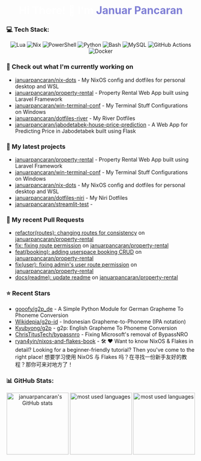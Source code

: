 <h1 align="center" style="color:#ffffff">Hi There! 👋 I'm <span style="color:#7F7FD5">Januar Pancaran</span></h1>

### 💻 Tech Stack:

<p align="center">
    <img src="https://img.shields.io/badge/lua-%232C2D72.svg?style=for-the-badge&logo=lua&logoColor=white" alt="Lua">
    <img src="https://img.shields.io/badge/NIX-5277C3.svg?style=for-the-badge&logo=NixOS&logoColor=white" alt="Nix">
    <img src="https://img.shields.io/badge/PowerShell-%235391FE.svg?style=for-the-badge&logo=powershell&logoColor=white" alt="PowerShell">
    <img src="https://img.shields.io/badge/python-3670A0?style=for-the-badge&logo=python&logoColor=ffdd54" alt="Python">
    <img src="https://img.shields.io/badge/bash_script-%23121011.svg?style=for-the-badge&logo=gnu-bash&logoColor=white" alt="Bash">
    <img src="https://img.shields.io/badge/mysql-4479A1.svg?style=for-the-badge&logo=mysql&logoColor=white" alt="MySQL">
    <img src="https://img.shields.io/badge/github%20actions-%232671E5.svg?style=for-the-badge&logo=githubactions&logoColor=white" alt="GitHub Actions">
    <img src="https://img.shields.io/badge/docker-%230db7ed.svg?style=for-the-badge&logo=docker&logoColor=white" alt="Docker">
</p>

### 👷 Check out what I'm currently working on

- [januarpancaran/nix-dots](https://github.com/januarpancaran/nix-dots) - My NixOS config and dotfiles for personal desktop and WSL
- [januarpancaran/property-rental](https://github.com/januarpancaran/property-rental) - Property Rental Web App built using Laravel Framework
- [januarpancaran/win-terminal-conf](https://github.com/januarpancaran/win-terminal-conf) - My Terminal Stuff Configurations on Windows
- [januarpancaran/dotfiles-river](https://github.com/januarpancaran/dotfiles-river) - My River Dotfiles
- [januarpancaran/jabodetabek-house-price-prediction](https://github.com/januarpancaran/jabodetabek-house-price-prediction) - A Web App for Predicting Price in Jabodetabek built using Flask

### 🌱 My latest projects

- [januarpancaran/property-rental](https://github.com/januarpancaran/property-rental) - Property Rental Web App built using Laravel Framework
- [januarpancaran/win-terminal-conf](https://github.com/januarpancaran/win-terminal-conf) - My Terminal Stuff Configurations on Windows
- [januarpancaran/nix-dots](https://github.com/januarpancaran/nix-dots) - My NixOS config and dotfiles for personal desktop and WSL
- [januarpancaran/dotfiles-niri](https://github.com/januarpancaran/dotfiles-niri) - My Niri Dotfiles
- [januarpancaran/streamlit-test](https://github.com/januarpancaran/streamlit-test) - 

### 🔨 My recent Pull Requests

- [refactor(routes): changing routes for consistency](https://github.com/januarpancaran/property-rental/pull/56) on [januarpancaran/property-rental](https://github.com/januarpancaran/property-rental)
- [fix: fixing route permission](https://github.com/januarpancaran/property-rental/pull/55) on [januarpancaran/property-rental](https://github.com/januarpancaran/property-rental)
- [feat(booking): adding userspace booking CRUD](https://github.com/januarpancaran/property-rental/pull/54) on [januarpancaran/property-rental](https://github.com/januarpancaran/property-rental)
- [fix(user): fixing admin&#39;s user route permission](https://github.com/januarpancaran/property-rental/pull/53) on [januarpancaran/property-rental](https://github.com/januarpancaran/property-rental)
- [docs(readme): update readme](https://github.com/januarpancaran/property-rental/pull/51) on [januarpancaran/property-rental](https://github.com/januarpancaran/property-rental)

### ⭐ Recent Stars

- [gooofy/g2p_de](https://github.com/gooofy/g2p_de) - A Simple Python Module for German Grapheme To Phoneme Conversion
- [Wikidepia/g2p-id](https://github.com/Wikidepia/g2p-id) - Indonesian Grapheme-to-Phoneme (IPA notation)
- [Kyubyong/g2p](https://github.com/Kyubyong/g2p) - g2p: English Grapheme To Phoneme Conversion
- [ChrisTitusTech/bypassnro](https://github.com/ChrisTitusTech/bypassnro) - Fixing Microsoft&#39;s removal of BypassNRO
- [ryan4yin/nixos-and-flakes-book](https://github.com/ryan4yin/nixos-and-flakes-book) - :hammer_and_wrench: :heart: Want to know NixOS &amp; Flakes in detail? Looking for a beginner-friendly tutorial? Then you&#39;ve come to the right place!  想要学习使用 NixOS 与 Flakes 吗？在寻找一份新手友好的教程？那你可来对地方了！

### 📊 GitHub Stats:

<p align="center">
    <img src="https://github-readme-stats.vercel.app/api?username=januarpancaran&theme=catppuccin_mocha&hide_border=false&include_all_commits=false&count_private=false" alt="januarpancaran's GitHub stats" height="165">
    <img src="https://github-readme-stats.vercel.app/api/top-langs/?username=januarpancaran&theme=catppuccin_mocha&hide_border=false&include_all_commits=false&count_private=false&layout=compact" alt="most used languages" height="165">
    <img src="https://nirzak-streak-stats.vercel.app/?user=januarpancaran&theme=catppuccin_mocha&hide_border=false" alt="most used languages" height="165">
</p>
